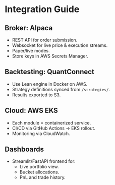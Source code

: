 # Integration Guide

## Broker: Alpaca
- REST API for order submission.
- Websocket for live price & execution streams.
- Paper/live modes.
- Store keys in AWS Secrets Manager.

## Backtesting: QuantConnect
- Use Lean engine in Docker on AWS.
- Strategy definitions synced from `/strategies/`.
- Results exported to S3.

## Cloud: AWS EKS
- Each module = containerized service.
- CI/CD via GitHub Actions → EKS rollout.
- Monitoring via CloudWatch.

## Dashboards
- Streamlit/FastAPI frontend for:
  - Live portfolio view.
  - Bucket allocations.
  - PnL and trade history.